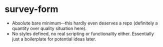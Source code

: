 # survey-form
- Absolute bare minimum--this hardly even deserves a repo (definitely a quantity over quality situation here).
- No styles defined, no real scripting or functionality either. Essentially just a boilerplate for potential ideas later.